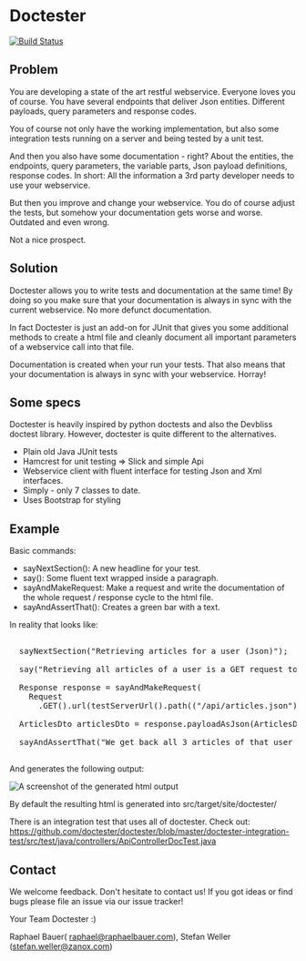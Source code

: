 Doctester
=========

[![Build Status](https://buildhive.cloudbees.com/job/doctester/job/doctester/badge/icon)](https://buildhive.cloudbees.com/job/doctester/job/doctester/)

## Problem

You are developing a state of the art restful webservice. Everyone loves you
of course. You have several endpoints that deliver Json entities. 
Different payloads, query parameters and response codes.

You of course not only have the working implementation, but also some integration
tests running on a server and being tested by a unit test.

And then you also have some documentation - right? About the entities, the endpoints,
query parameters, the variable parts, Json payload definitions, response codes.
In short: All the information a 3rd party developer needs to use your webservice.

But then you improve and change your webservice. You do of course adjust the tests,
but somehow your documentation gets worse and worse. Outdated and even wrong.

Not a nice prospect.


## Solution

Doctester allows you to write tests and documentation at the same time! 
By doing so you make sure that
your documentation is always in sync with the current webservice. No more defunct
documentation.

In fact Doctester is just an add-on for JUnit that
gives you some additional methods to create a html file and cleanly document
all important parameters of a webservice call into that file.

Documentation is created when your run your tests. That also means that
your documentation is always in sync with your webservice. Horray!


## Some specs

Doctester is heavily inspired by python doctests and also the Devbliss
doctest library. However, doctester is quite different to the alternatives.


 * Plain old Java JUnit tests
 * Hamcrest for unit testing => Slick and simple Api
 * Webservice client with fluent interface for testing Json and Xml interfaces.
 * Simply - only 7 classes to date.
 * Uses Bootstrap for styling


## Example

Basic commands:

 * sayNextSection(): A new headline for your test.
 * say(): Some fluent text wrapped inside a paragraph.
 * sayAndMakeRequest: Make a request and write the documentation of the whole
   request / response cycle to the html file.
 * sayAndAssertThat(): Creates a green bar with a text.

In reality that looks like:

<pre>

  sayNextSection("Retrieving articles for a user (Json)");

  say("Retrieving all articles of a user is a GET request to " + GET_ARTICLES_URL);

  Response response = sayAndMakeRequest(
    Request
      .GET().url(testServerUrl().path(("/api/articles.json"))));
        
  ArticlesDto articlesDto = response.payloadAsJson(ArticlesDto.class);

  sayAndAssertThat("We get back all 3 articles of that user ", 3, equalTo(articlesDto.articles.size()));

</pre>

And generates the following output:

![A screenshot of the generated html output](../images/doctester_example_output.png)



By default the resulting html is generated into src/target/site/doctester/

There is an integration test that uses all of doctester. Check out:
https://github.com/doctester/doctester/blob/master/doctester-integration-test/src/test/java/controllers/ApiControllerDocTest.java


## Contact

We welcome feedback. Don't hesitate to contact us! If you got ideas or find bugs
please file an issue via our issue tracker!

Your Team Doctester :)

Raphael Bauer( raphael@raphaelbauer.com), Stefan Weller (stefan.weller@zanox.com)


